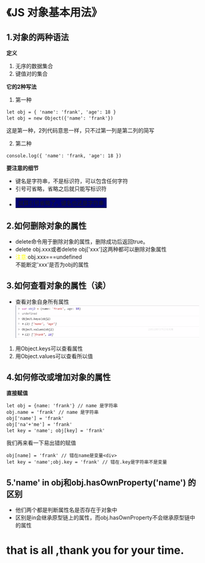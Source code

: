 # 《JS 对象基本用法》
## 1.对象的两种语法
**定义**
1. 无序的数据集合
2. 键值对的集合

**它的2种写法**
1. 第一种
```
let obj = { 'name': 'frank', 'age': 18 }
let obj = new Object({'name': 'frank'})
```
这是第一种，2列代码意思一样，只不过第一列是第二列的简写<div>

2. 第二种
```
console.log({ 'name': 'frank, 'age': 18 })
```
**要注意的细节**
* 键名是字符串，不是标识符，可以包含任何字符
* 引号可省略，省略之后就只能写标识符
* <table><tr><td bgcolor=rgb(127, 255, 0)>就算引号省略了，键名也还是字符串</td></tr></table>
## 2.如何删除对象的属性
* delete命令用于删除对象的属性，删除成功后返回true。
* delete obj.xxx或者delete obj['xxx']这两种都可以删除对象属性
* <font color=yellow >注意:</font>obj.xxx===undefined  
不能断定'xxx'是否为obj的属性
## 3.如何查看对象的属性（读）
* 查看对象自身所有属性   
![查看属性](../../static/images/如何查看属性.png)
1. 用Object.keys可以查看属性
2. 用Object.values可以查看所以值

## 4.如何修改或增加对象的属性
**直接赋值**  
```
let obj = {name: 'frank'} // name 是字符串
obj.name = 'frank' // name 是字符串
obj['name'] = 'frank' 
obj['na'+'me'] = 'frank'
let key = 'name'; obj[key] = 'frank'
```
我们再来看一下易出错的赋值

```
obj[name] = 'frank' // 错在name是变量<div>
let key = 'name';obj.key = 'frank' // 错在.key是字符串不是变量
```
## 5.'name' in obj和obj.hasOwnProperty('name') 的区别
* 他们两个都是判断属性名是否存在于对象中
* 区别是in会继承原型链上的属性，而obj.hasOwnProperty不会继承原型链中的属性


# that is all ,thank you for your time.



